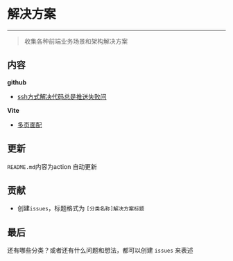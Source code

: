 # 解决方案

---
> 收集各种前端业务场景和架构解决方案

## 内容


**github**
- [ssh方式解决代码总是推送失败问](https://api.github.com/repos/chunshand/solutions/issues/2)

**Vite**
- [多页面配](https://api.github.com/repos/chunshand/solutions/issues/1)


## 更新

`README.md`内容为action 自动更新

## 贡献

- 创建`issues`，标题格式为 `[分类名称]解决方案标题`

## 最后

还有哪些分类？或者还有什么问题和想法，都可以创建 `issues` 来表述

